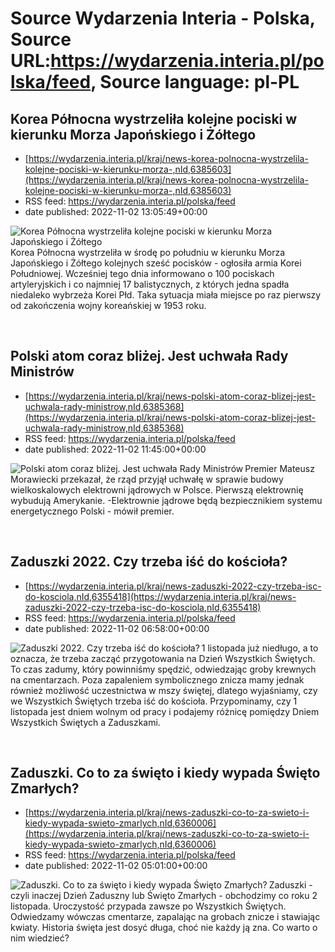 # Source Wydarzenia Interia - Polska, Source URL:https://wydarzenia.interia.pl/polska/feed, Source language: pl-PL

## Korea Północna wystrzeliła kolejne pociski w kierunku Morza Japońskiego i Żółtego
 - [https://wydarzenia.interia.pl/kraj/news-korea-polnocna-wystrzelila-kolejne-pociski-w-kierunku-morza-,nId,6385603](https://wydarzenia.interia.pl/kraj/news-korea-polnocna-wystrzelila-kolejne-pociski-w-kierunku-morza-,nId,6385603)
 - RSS feed: https://wydarzenia.interia.pl/polska/feed
 - date published: 2022-11-02 13:05:49+00:00

<p><a href="https://wydarzenia.interia.pl/kraj/news-korea-polnocna-wystrzelila-kolejne-pociski-w-kierunku-morza-,nId,6385603"><img align="left" alt="Korea Północna wystrzeliła kolejne pociski w kierunku Morza Japońskiego i Żółtego" src="https://i.iplsc.com/korea-polnocna-wystrzelila-kolejne-pociski-w-kierunku-morza/000FACT0U9Q0QQH8-C321.jpg" /></a>Korea Północna wystrzeliła w środę po południu w kierunku Morza Japońskiego i Żółtego kolejnych sześć pocisków - ogłosiła armia Korei Południowej. Wcześniej tego dnia informowano o 100 pociskach artyleryjskich i co najmniej 17 balistycznych, z których jedna spadła niedaleko wybrzeża Korei Płd. Taka sytuacja miała miejsce po raz pierwszy od zakończenia wojny koreańskiej w 1953 roku.</p><br clear="all" />

## Polski atom coraz bliżej. Jest uchwała Rady Ministrów
 - [https://wydarzenia.interia.pl/kraj/news-polski-atom-coraz-blizej-jest-uchwala-rady-ministrow,nId,6385368](https://wydarzenia.interia.pl/kraj/news-polski-atom-coraz-blizej-jest-uchwala-rady-ministrow,nId,6385368)
 - RSS feed: https://wydarzenia.interia.pl/polska/feed
 - date published: 2022-11-02 11:45:00+00:00

<p><a href="https://wydarzenia.interia.pl/kraj/news-polski-atom-coraz-blizej-jest-uchwala-rady-ministrow,nId,6385368"><img align="left" alt="Polski atom coraz bliżej. Jest uchwała Rady Ministrów" src="https://i.iplsc.com/polski-atom-coraz-blizej-jest-uchwala-rady-ministrow/000GA7Y8IGO5OYUB-C321.jpg" /></a>Premier Mateusz Morawiecki przekazał, że rząd przyjął uchwałę w sprawie budowy wielkoskalowych elektrowni jądrowych w Polsce. Pierwszą elektrownię wybudują Amerykanie. -Elektrownie jądrowe będą bezpiecznikiem systemu energetycznego Polski - mówił premier.</p><br clear="all" />

## Zaduszki 2022. Czy trzeba iść do kościoła?
 - [https://wydarzenia.interia.pl/kraj/news-zaduszki-2022-czy-trzeba-isc-do-kosciola,nId,6355418](https://wydarzenia.interia.pl/kraj/news-zaduszki-2022-czy-trzeba-isc-do-kosciola,nId,6355418)
 - RSS feed: https://wydarzenia.interia.pl/polska/feed
 - date published: 2022-11-02 06:58:00+00:00

<p><a href="https://wydarzenia.interia.pl/kraj/news-zaduszki-2022-czy-trzeba-isc-do-kosciola,nId,6355418"><img align="left" alt="Zaduszki 2022. Czy trzeba iść do kościoła?" src="https://i.iplsc.com/zaduszki-2022-czy-trzeba-isc-do-kosciola/000G7UKKOAFA5UX3-C321.jpg" /></a>1 listopada już niedługo, a to oznacza, że trzeba zacząć przygotowania na Dzień Wszystkich Świętych. To czas zadumy, który powinniśmy spędzić, odwiedzając groby krewnych na cmentarzach. Poza zapaleniem symbolicznego znicza mamy jednak również możliwość uczestnictwa w mszy świętej, dlatego wyjaśniamy, czy we Wszystkich Świętych trzeba iść do kościoła. Przypominamy, czy 1 listopada jest dniem wolnym od pracy i podajemy różnicę pomiędzy Dniem Wszystkich Świętych a Zaduszkami.</p><br clear="all" />

## Zaduszki. Co to za święto i kiedy wypada Święto Zmarłych?
 - [https://wydarzenia.interia.pl/kraj/news-zaduszki-co-to-za-swieto-i-kiedy-wypada-swieto-zmarlych,nId,6360006](https://wydarzenia.interia.pl/kraj/news-zaduszki-co-to-za-swieto-i-kiedy-wypada-swieto-zmarlych,nId,6360006)
 - RSS feed: https://wydarzenia.interia.pl/polska/feed
 - date published: 2022-11-02 05:01:00+00:00

<p><a href="https://wydarzenia.interia.pl/kraj/news-zaduszki-co-to-za-swieto-i-kiedy-wypada-swieto-zmarlych,nId,6360006"><img align="left" alt="Zaduszki. Co to za święto i kiedy wypada Święto Zmarłych?" src="https://i.iplsc.com/zaduszki-co-to-za-swieto-i-kiedy-wypada-swieto-zmarlych/000G7UKKOAFA5UX3-C321.jpg" /></a>Zaduszki - czyli inaczej Dzień Zaduszny lub Święto Zmarłych - obchodzimy co roku 2 listopada. Uroczystość przypada zawsze po Wszystkich Świętych. Odwiedzamy wówczas cmentarze, zapalając na grobach znicze i stawiając kwiaty. Historia święta jest dosyć długa, choć nie każdy ją zna. Co warto o nim wiedzieć?</p><br clear="all" />
